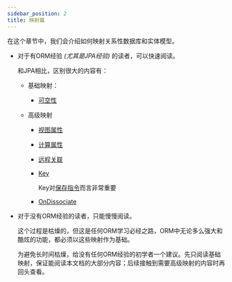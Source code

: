 ```yaml
---
sidebar_position: 2
title: 映射篇
---
```


在这个章节中，我们会介绍如何映射关系性数据库和实体模型。

-   对于有ORM经验 *(尤其是JPA经验)* 的读者，可以快速阅读。

    和JPA相比，区别很大的内容有：

    -   基础映射：
        -   [可空性](./base/nullity.mdx)

    -   高级映射
        -   [视图属性](./advanced/view/)

        -   [计算属性](./advanced/calculated/)

        -   [远程关联](./advanced/remote)

        -   [Key](./advanced/key)
        
            Key对[保存指令](../mutation/save-command/)而言非常重要

        -   [OnDissociate](./advanced/on-dissociate)

-   对于没有ORM经验的读者，只能慢慢阅读。

    这个过程是枯燥的，但这是任何ORM学习必经之路，ORM中无论多么强大和酷炫的功能，都必须以这些映射作为基础。

    为避免长时间枯燥，给没有任何ORM经验的初学者一个建议。先只阅读基础映射，保证能阅读本文档的大部分内容；后续接触到需要高级映射的内容时再回头查看。